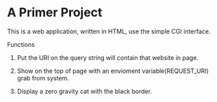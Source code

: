 # A Primer Project

This is a web application, written in HTML, use the simple CGI interface.

Functions

1. Put the URI on the query string will contain that website in page.

2. Show on the top of page with an envioment variable(REQUEST_URI) grab from system.

3. Display a zero gravity cat with the black border.
